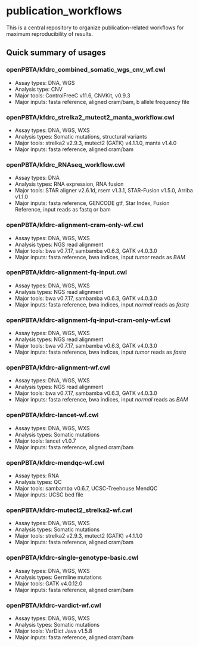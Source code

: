 # publication_workflows
This is a central repository to organize publication-related workflows for maximum reproducibility of results.

## Quick summary of usages

### openPBTA/kfdrc_combined_somatic_wgs_cnv_wf.cwl
 - Assay types: DNA, WGS
 - Analysis type: CNV
 - Major tools: ControlFreeC v11.6, CNVKit, v0.9.3
 - Major inputs: fasta reference, aligned cram/bam, b allele frequency file

### openPBTA/kfdrc_strelka2_mutect2_manta_workflow.cwl
 - Assay types: DNA, WGS, WXS
 - Analysis types: Somatic mutations, structural variants
 - Major tools: strelka2 v2.9.3, mutect2 (GATK) v4.1.1.0, manta v1.4.0
 - Major inputs: fasta reference, aligned cram/bam

### openPBTA/kfdrc_RNAseq_workflow.cwl
 - Assay types: DNA
 - Analysis types: RNA expression, RNA fusion
 - Major tools: STAR aligner v2.6.1d, rsem v1.3.1, STAR-Fusion v1.5.0, Arriba v1.1.0
 - Major inputs: fasta reference, GENCODE gtf, Star Index, Fusion Reference, input reads as fastq or bam

### openPBTA/kfdrc-alignment-cram-only-wf.cwl
 - Assay types: DNA, WGS, WXS
 - Analysis types: NGS read alignment
 - Major tools: bwa v0.7.17, sambamba v0.6.3, GATK v4.0.3.0
 - Major inputs: fasta reference, bwa indices, input *tumor* reads as *BAM*

### openPBTA/kfdrc-alignment-fq-input.cwl
 - Assay types: DNA, WGS, WXS
 - Analysis types: NGS read alignment
 - Major tools: bwa v0.7.17, sambamba v0.6.3, GATK v4.0.3.0
 - Major inputs: fasta reference, bwa indices, input *normal* reads as *fastq*

### openPBTA/kfdrc-alignment-fq-input-cram-only-wf.cwl
 - Assay types: DNA, WGS, WXS
 - Analysis types: NGS read alignment
 - Major tools: bwa v0.7.17, sambamba v0.6.3, GATK v4.0.3.0
 - Major inputs: fasta reference, bwa indices, input *tumor* reads as *fastq*

### openPBTA/kfdrc-alignment-wf.cwl
 - Assay types: DNA, WGS, WXS
 - Analysis types: NGS read alignment
 - Major tools: bwa v0.7.17, sambamba v0.6.3, GATK v4.0.3.0
 - Major inputs: fasta reference, bwa indices, input *normal* reads as *BAM*

### openPBTA/kfdrc-lancet-wf.cwl
 - Assay types: DNA, WGS, WXS
 - Analysis types: Somatic mutations
 - Major tools: lancet v1.0.7
 - Major inputs: fasta reference, aligned cram/bam

### openPBTA/kfdrc-mendqc-wf.cwl
 - Assay types: RNA
 - Analysis types: QC
 - Major tools: sambamba v0.6.7, UCSC-Treehouse MendQC
 - Major inputs: UCSC bed file

### openPBTA/kfdrc-mutect2_strelka2-wf.cwl
 - Assay types: DNA, WGS, WXS
 - Analysis types: Somatic mutations
 - Major tools: strelka2 v2.9.3, mutect2 (GATK) v4.1.1.0
 - Major inputs: fasta reference, aligned cram/bam

### openPBTA/kfdrc-single-genotype-basic.cwl
 - Assay types: DNA, WGS, WXS
 - Analysis types: Germline mutations
 - Major tools: GATK v4.0.12.0
 - Major inputs: fasta reference, aligned cram/bam

### openPBTA/kfdrc-vardict-wf.cwl
 - Assay types: DNA, WGS, WXS
 - Analysis types: Somatic mutations
 - Major tools: VarDict Java v1.5.8
 - Major inputs: fasta reference, aligned cram/bam
